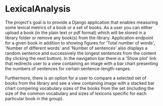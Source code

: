 # LexicalAnalysis
The project's goal is to provide a Django application that enables measuring some lexical metrics of a book
or a set of books. As a user you can either upload a book (in the plain text or pdf format) which will be stored in a 
library folder or remove any book(s) from the library. Application endpoint for a given book in addition to showing figures
for 'Total number of words', 'Number of different words' and 'Number of sentences' also displays 
a random sentence and successively the longest sentences from the content (by clicking the next button). 
In the navigation bar there is a 'Show plot' link that redirects user to a 
view containing an image with a bar chart presenting the numbers of sentences for certain sentence-length-ranges. 

Furthermore, there is an option for a user to compare a selected set of books from the library and see a view containing image
with a stacked bar chart compering vocabulary sizes of the books from the set (including the size of the common
vocabulary and sizes of lexicons specific for each particular book in the group).

